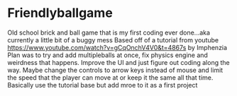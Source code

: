 # Friendlyballgame
Old school brick and ball game that is my first coding ever done...aka currently a little bit of a buggy mess
Based off of a tutorial from youtube https://www.youtube.com/watch?v=gCqOnchV4V0&t=4867s by Imphenzia
Plan was to try and add multipleballs at once, fix physics engine and weirdness that happens. Improve the UI and just figure out coding along the way. Maybe change the controls
to arrow keys instead of mouse and limit the speed that the player can move at or keep it the same all that time. 
Basically use the tutorial base but add mroe to it as a first project 
